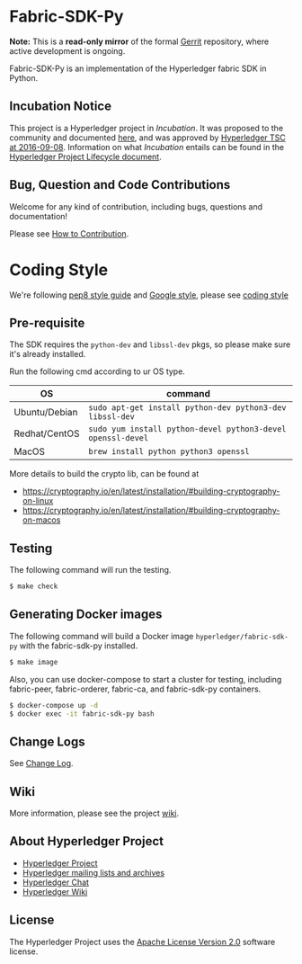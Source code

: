 # Fabric-SDK-Py

**Note:** This is a **read-only mirror** of the formal [Gerrit](https://gerrit.hyperledger.org/r/#/admin/projects/fabric-sdk-py) repository, where active development is ongoing.

Fabric-SDK-Py is an implementation of the Hyperledger fabric SDK in Python.

## Incubation Notice

This project is a Hyperledger project in _Incubation_. It was proposed to the community and documented [here](https://docs.google.com/document/d/1N-KbwlFb7Oo_pTG2NjjLTqwlhqp_kjyv5fco7VH8WrE/), and was approved by [Hyperledger TSC at 2016-09-08](http://lists.hyperledger.org/pipermail/hyperledger-tsc/2016-September/000292.html). Information on what _Incubation_ entails can be found in the [Hyperledger Project Lifecycle document](https://goo.gl/4edNRc).

## Bug, Question and Code Contributions
Welcome for any kind of contribution, including bugs, questions and documentation!

Please see [How to Contribution](docs/CONTRIBUTING.md).

# Coding Style

We're following [pep8 style guide](https://www.python.org/dev/peps/pep-0008/) and [Google style](https://google.github.io/styleguide/pyguide.html), please see [coding style](docs/code_style.md)

## Pre-requisite

The SDK requires the `python-dev` and `libssl-dev` pkgs, so please make sure it's already installed.

Run the following cmd according to ur OS type.

| OS | command |
| -- | ---------- |
| Ubuntu/Debian | `sudo apt-get install python-dev python3-dev libssl-dev` |
| Redhat/CentOS | `sudo yum install python-devel python3-devel openssl-devel` |
| MacOS | `brew install python python3 openssl` |

More details to build the crypto lib, can be found at

* https://cryptography.io/en/latest/installation/#building-cryptography-on-linux
* https://cryptography.io/en/latest/installation/#building-cryptography-on-macos

## Testing
The following command will run the testing.

```sh
$ make check
```

## Generating Docker images
The following command will build a Docker image `hyperledger/fabric-sdk-py` with the fabric-sdk-py installed.

```sh
$ make image
```

Also, you can use docker-compose to start a cluster for testing, including fabric-peer, fabric-orderer, fabric-ca, and fabric-sdk-py containers.

```sh
$ docker-compose up -d
$ docker exec -it fabric-sdk-py bash
```

## Change Logs
See [Change Log](docs/change_log.md).

## Wiki

More information, please see the project [wiki](wiki.hyperledger.org/projects/fabric-sdk-py).

## About Hyperledger Project

* [Hyperledger Project](https://www.hyperledger.org)
* [Hyperledger mailing lists and archives](http://lists.hyperledger.org/)
* [Hyperledger Chat](http://chat.hyperledger.org)
* [Hyperledger Wiki](https://github.com/hyperledger/hyperledger/wiki)

## License <a name="license"></a>
The Hyperledger Project uses the [Apache License Version 2.0](LICENSE) software license.
